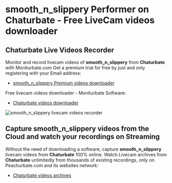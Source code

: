 # smooth_n_slippery Performer on Chaturbate - Free LiveCam videos downloader

## Chaturbate Live Videos Recorder

Monitor and record livecam videos of **smooth_n_slippery** from **Chaturbate** with Moniturbate.com
Get a premium trial for free by just and only registering with your Email address:
* [smooth_n_slippery Premium videos downloader](https://moniturbate.com/request-demo-licence-key.html)

Free livecam videos downloader - Moniturbate Software:
* [Chaturbate videos downloader](https://moniturbate.com/moniturbate-download-software.html)

![smooth_n_slippery livecam videos recorder](https://peachurnet.com/templates/moniturbate-software.png)


## Capture smooth_n_slippery videos from the Cloud and watch your recordings on Streaming

Without the need of downloading a software, capture **smooth_n_slippery** livecam videos from **Chaturbate** 100% online.
Watch Livecam archives from **Chaturbate** unlimitedly from thousands of existing recordings, only on Peachurbate.com and its websites network:
* [Chaturbate videos archives](https://peachurnet.com/)